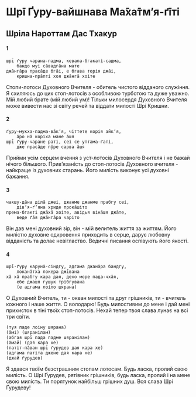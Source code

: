 # Шрī Ґуру-вайшнава Ма̄ха̄тмʼя-ґīті

## Шріла Нароттам Дас Тхакур

#### 1

    шрī ґуру чарана-падма, кевала-бгакаті-садма, 
        бандо муі са̄вадга̄на мате
    джа̄нга̄ра праса̄де бга̄і, е бгава торія джа̄і,
        кришна-пра̄пті хоя джа̄нга̄ хоіте

Стопи-лотоси Духовного Вчителя - обитель чистого відданого служіння. Я схиляюсь до цих стоп-лотосів з особливою турботою та дуже уважно. Мій любий брате (мій любий ум)! Тільки милосердя Духовного Вчителя може вивести нас зі світу речей та віддати милості Шрі Кришни.

#### 2

    ґуру-мукха-падма-ва̄кʼя, чіттете корія айкʼя, 
        а̄ро на̄ коріха мане а̄шя
    шрī ґуру-чаране раті, сеі се уттама-ґаті, 
        дже праса̄де пӯре сарва а̄шя

Прийми усім серцем вчення з уст-лотосів Духовного Вчителя і не бажай нічого більшого. Привʼязаність до стоп-лотосів Духовного вчителя - найкраще із духовних старань. Його милість виконує усі духовні бажання.

#### 3

    чакшу-да̄на діла̄ джеі, джанме джанме прабгу сеі, 
        дівʼя-ґʼяна хриде прока̄шіто
    према-бгакті джа̄ха̄ хоіте, авідья віна̄шя джа̄те, 
        веде ґа̄я джа̄нга̄ра чаріто

Він дав мені духовний зір, він - мій велитель життя за життям. Його милістю духовне одкровення приходить в серце, дарує любовну відданість та долає невігластво. Ведичні писання оспівують його якості.

#### 4

    шрī-ґуру каруна̄-сіндгу, адгама джана̄ра бандгу,
        локана̄тха локера джīвана
    ха̄ ха̄ прабгу кара дая, дехо море пада-чха̄я,
        ебе джашя гушук трібгувана
        (е адгама лоіло шярана)

О Духовний Вчитель, ти - океан милості та друг грішників, ти - вчитель кожного і наше життя. О володарю! Будь милостивим до мене і дай мені прихисток в тіні твоїх стоп-лотосів. Нехай тепер твоя слава лунає на всі три світи.

    (туя паде лоіну шярана)
    (а̄мі) (шяранілам)
    (абгая шрī пада падме шяранілам)
    (а̄май) (дая кара хе)
    (патіт-па̄ван шрī ґурудев дая кара хе)
    (адгама патіта джене дая кара хе)
    (джай ґурудев)

Я здався твоїм безстрашним стопам лотосам. Будь ласка, пролий свою милість. О Шрі Ґурудев, рятівник грішників, будь ласка, пролий і на мене свою милість. Ти порятунок найбільш грішних душ. Вся слава Шрі Ґурудеву!